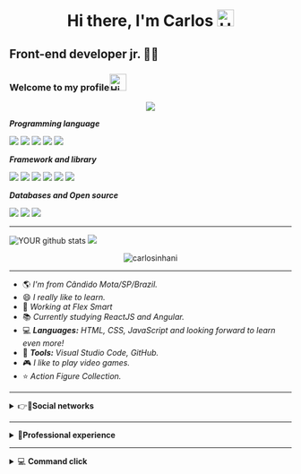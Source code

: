 <h1 align="center">Hi there, I'm Carlos <img alt="Hi There!" width="30px" src="https://camo.githubusercontent.com/35d3d11359a49bf12aebb834cc13fd81b95eff4e/68747470733a2f2f6d656469612e67697068792e636f6d2f6d656469612f6876524a434c467a6361737252346961377a2f67697068792e676966"/></h1>

## Front-end developer jr. 👨‍💻

<h3 align="left">Welcome to my profile<img alt="Hi There!" width="30px" src="https://camo.githubusercontent.com/35d3d11359a49bf12aebb834cc13fd81b95eff4e/68747470733a2f2f6d656469612e67697068792e636f6d2f6d656469612f6876524a434c467a6361737252346961377a2f67697068792e676966"/></h3>

<p align='center'>
    <img src="https://gidigi.com/cdn/love.gif">
</p>


<b><i>Programming language</i></b>



<img src="https://img.shields.io/badge/javascript%20-%23F7DF1E.svg?&style=for-the-badge&logo=javascript&logoColor=%23323330" /> <img src="https://img.shields.io/badge/html5%20-%23E34F26.svg?&style=for-the-badge&logo=html5&logoColor=white" /> <img src="https://img.shields.io/badge/css3%20-%231572B6.svg?&style=for-the-badge&logo=css3&logoColor=white" />  <img src="https://img.shields.io/badge/typescript%20-%23007ACC.svg?&style=for-the-badge&logo=typescript&logoColor=white" /> <img src="https://img.shields.io/badge/PHP-777BB4?style=for-the-badge&logo=php&logoColor=white" />



<b><i>Framework and library</i></b>
 
<img src="https://img.shields.io/badge/react%20-%2320232a.svg?&style=for-the-badge&logo=react&logoColor=%2361DAFB" /> <img src="https://img.shields.io/badge/react_native%20-%2320232a.svg?&style=for-the-badge&logo=react&logoColor=%2361DAFB" /> <img src="https://img.shields.io/badge/angular%20-%23DD0031.svg?&style=for-the-badge&logo=angular&logoColor=white" /> <img src="https://img.shields.io/badge/bootstrap%20-%23563D7C.svg?&style=for-the-badge&logo=bootstrap&logoColor=white" /> <img src="https://img.shields.io/badge/jquery%20-%230769AD.svg?&style=for-the-badge&logo=jquery&logoColor=white" /> <img src="https://img.shields.io/badge/redux%20-%23593d88.svg?&style=for-the-badge&logo=redux&logoColor=white" />

<b><i>Databases and Open source</i></b>

<img src="https://img.shields.io/badge/node.js%20-%2343853D.svg?&style=for-the-badge&logo=node.js&logoColor=white" /> <img src="https://img.shields.io/badge/postgres-%23316192.svg?&style=for-the-badge&logo=postgresql&logoColor=white" /> <img src="https://img.shields.io/badge/MongoDB-%234ea94b.svg?&style=for-the-badge&logo=mongodb&logoColor=white" />

-----------------------------------------------------------------------------------------------------------------------------------------------------------------------------
![YOUR github stats](https://github-readme-stats.vercel.app/api?username=carlosinhani) <a href= "https://github.com/carlosinhani/github-readme-stats">
 <a><img src= "https://github-readme-stats.vercel.app/api/top-langs/?username=carlosinhani&layout=compact" /></a>
 
 <p align="center"><img align="center" src="https://github-readme-streak-stats.herokuapp.com/?user=carlosinhani&" alt="carlosinhani" /></p> 
 
 
 
 
----------------------------------------------------------------------------------------------------------------------------------------------------------------------------
 - 🌎 _I'm from Cândido Mota/SP/Brazil._
 - 😄 _I really like to learn._
 - 🏦 _Working at Flex Smart_
 - 📚 _Currently studying ReactJS and Angular._
 - 💻 **_Languages:_** _HTML, CSS, JavaScript and looking forward to learn even more!_
 - 🔧 **_Tools:_** _Visual Studio Code, GitHub._
 - 🎮 _I like to play video games._
 - ⭐ _Action Figure Collection._
----------------------------------------------------------------------------- 
 
 
<details>
    <summary>👉👨<b>Social networks</b> </summary>
    
-----------------------------------------------------------------------------    
   
[<img src="https://img.shields.io/badge/linkedin-%230077B5.svg?&style=for-the-badge&logo=linkedin&logoColor=white" />](https://www.linkedin.com/in//carlosrodrigoinhani/) [<img src ="https://img.shields.io/badge/facebook-%231877F2.svg?&style=for-the-badge&logo=facebook&logoColor=white"/>](https://www.facebook.com/carlosrodrigoinhani) [<img src ="https://img.shields.io/badge/messenger-00B2FF?&style=for-the-badge&logo=messenger&logoColor=white">](https://www.messenger.com/t/CarlosRodrigoInhani)

[<img src="https://img.shields.io/badge/Digital Innovation One-%23FF4500.svg?&style=for-the-badge&logo=DigitalInnovationOne&logoColor=white" />](https://web.digitalinnovation.one/users/carlos_inhani) <img src ="https://img.shields.io/badge/carlos.inhani@gmail.com-D14836?&style=for-the-badge&logo=gmail&logoColor=white">

<img src="https://img.shields.io/badge/(18)99654 7334-25D366?&style=for-the-badge&logo=whatsapp&logoColor=white" /> <img src="https://img.shields.io/badge/Carlos Rodrigo-2CA5E0?style=for-the-badge&logo=telegram&logoColor=white" />
       
## Sites 

[<img src ="https://img.shields.io/badge/Curriculum-100000?style=for-the-badge&logo=github&logoColor=white">](https://carlosinhani.github.io/curriculum/)
[<img src ="https://img.shields.io/badge/Buscador de Restaurantes%20-%2320232a.svg?&style=for-the-badge&logo=react&logoColor=%2361DAFB">](https://restaurantes-digital.netlify.app/)
    
</details>

-------------------------------------------------------
<details>
 
 <summary>🔨<b>Professional experience</b></summary>
 
 ### Experience
 -------------------------------------------------------
 [<img src="https://img.shields.io/badge/FLEX SMART-87CF3E?">](https://www.flexsmart.com.br/)
 - 🏦 _Flex Smart Chapecó - Santa Catarina._
 - 🔨 _Support technician._
 - 👍 _Joined February / 2021_
--------------------------------------------------------  
[<img src="https://img.shields.io/badge/LIMA SOFTWARE-2e7eea?">](http://www.limasoftware.com.br/)
- 🏦 _Lima Software Cândido Mota - São Paulo._
- 🔨 _Software Vendor._
- 👍 _Joined September / 2017._
- ✋ _Departure March / 2018._
</details>

--------------------------------------------------------
<details>
 <summary> 💻 <b>Command click</b> </summary>


 # Lista de Comando para usar no Prompt de Comando. 👊 ✔️

### Instalando Expo.


**Estalação expo modo global:** npm install -g expo-cli exp 

**Criando um Projeto:** expo init nome do projeto

**Executar a aplicação:** expo start

---------------------------------------------------

### Instalando React. 

**Criando Projeto React:** 

**Estalação expo modo global:** npm install -g create-react-app
 
**Criando um projeto:** create-react-app meu-projeto 
 
**Executar a aplicação:** yarn start

### OBS: 
*No browsers React vai estar no* **_(localhost:3000)_** *apos ser executado*

---------------------------------------------------


### Instalando React Native.


**Instalar Chocolatey:** choco install -y nodejs.install openjdk8

**Instalar Android Studio:** ("https://developer.android.com/studio")
### Obs:
 Algumas configurações específicas que tem ser feitas dentro do Android studios recomendo ver a documentação ("https://reactnative.dev/docs/environment-setup")
 
**Instalar React Native cli modo global:** npm install -g react-native-cli
 
*Verificar a versão estalada:* *react-native -v*
 
**Criando um Projeto:** npx react-native init nome do projeto

**Executar a aplicação:** npx react-native start ou npx react-native run-android

-----------------------------------------------------------

### Instalando Angular.

**No momento a versão estavel do Angular 10.2.0**

**Instalar Angular modo global:** npm install -g @angular/cli@10.2.0

**Criando um projeto:** ng new nome do projeto

**Executar a aplicação:** ng serve

**Bootstrap para Angular. npm install ngx-bootstrap bootstrap --save

**Angular json.** 
"styles": [
   "../node_modules/bootstrap/dist/css/bootstrap.min.css",
   "styles.css"
],
 
**Código html Bootstrap 3.0.** 
("https://maxcdn.bootstrapcdn.com/bootstrap/3.3.7/css/bootstrap.min.css" rel="stylesheet")

**Código html Bootstrap 4.0.** 
("https://maxcdn.bootstrapcdn.com/bootstrap/4.0.0/css/bootstrap.min.css" rel="stylesheet")

### OBS: 
*No browsers Angular vai estar no* **_(localhost:4200)_** *apos ser executado*

--------------------------------------------------------------------------------

### Instalando json server.

**Instalar json server modo global:** npm install -g json-server 

_Após a instalação entre na pasta do projeto e execute._ 

**Executando json-server --watch db.json**  *_(obs: lugar do db é nome do seu arquivo json)_*

## OBS:

*No browsers json vai estar no* **_(localhost:3000)_** *apos ser executado*


</details>
